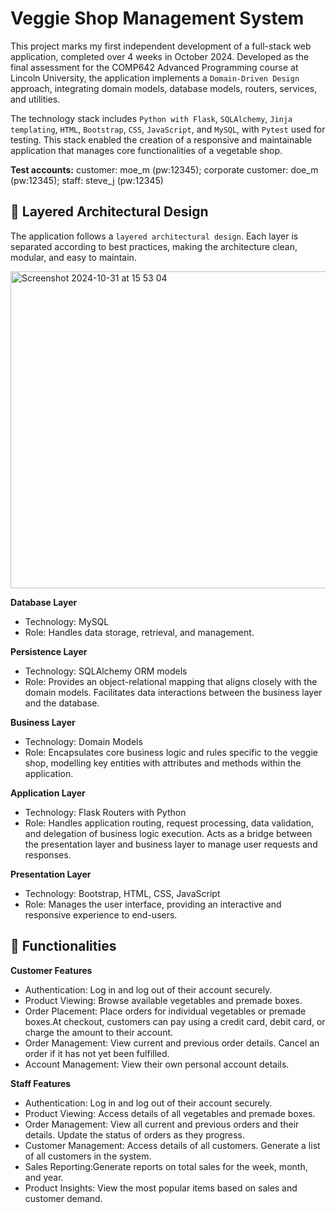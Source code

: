 # Veggie Shop Management System

This project marks my first independent development of a full-stack web application, completed over 4 weeks in October 2024. Developed as the final assessment for the COMP642 Advanced Programming course at Lincoln University, the application implements a `Domain-Driven Design` approach, integrating domain models, database models, routers, services, and utilities.

The technology stack includes `Python with Flask`, `SQLAlchemy`, `Jinja templating`, `HTML`, `Bootstrap`, `CSS`, `JavaScript`, and `MySQL`, with `Pytest` used for testing. This stack enabled the creation of a responsive and maintainable application that manages core functionalities of a vegetable shop.

**Test accounts:** 
customer: moe_m (pw:12345); corporate customer: doe_m (pw:12345); staff: steve_j (pw:12345)

## :tada: Layered Architectural Design

The application follows a `layered architectural design`. Each layer is separated according to best practices, making the architecture clean, modular, and easy to maintain. 

<img width="507" alt="Screenshot 2024-10-31 at 15 53 04" src="https://github.com/user-attachments/assets/10273f29-b768-4a21-8994-968a4146f963">

**Database Layer**
- Technology: MySQL
- Role: Handles data storage, retrieval, and management.

**Persistence Layer**
- Technology: SQLAlchemy ORM models
- Role: Provides an object-relational mapping that aligns closely with the domain models. Facilitates data interactions between the business layer and the database.

**Business Layer**
- Technology: Domain Models
- Role: Encapsulates core business logic and rules specific to the veggie shop, modelling key entities with attributes and methods within the application.

**Application Layer**
- Technology: Flask Routers with Python
- Role: Handles application routing, request processing, data validation, and delegation of business logic execution. Acts as a bridge between the presentation layer and business layer to manage user requests and responses.

**Presentation Layer**
- Technology: Bootstrap, HTML, CSS, JavaScript
- Role: Manages the user interface, providing an interactive and responsive experience to end-users.

## :gift_heart: Functionalities

**Customer Features**
- Authentication: Log in and log out of their account securely.
- Product Viewing: Browse available vegetables and premade boxes.
- Order Placement: Place orders for individual vegetables or premade boxes.At checkout, customers can pay using a credit card, debit card, or charge the amount to their account.
- Order Management: View current and previous order details. Cancel an order if it has not yet been fulfilled.
- Account Management: View their own personal account details.

**Staff Features**
- Authentication: Log in and log out of their account securely.
- Product Viewing: Access details of all vegetables and premade boxes.
- Order Management: View all current and previous orders and their details. Update the status of orders as they progress.
- Customer Management: Access details of all customers. Generate a list of all customers in the system.
- Sales Reporting:Generate reports on total sales for the week, month, and year.
- Product Insights: View the most popular items based on sales and customer demand.
